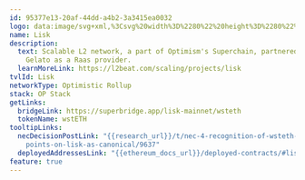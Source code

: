 ```yaml
---
id: 95377e13-20af-44dd-a4b2-3a3415ea0032
logo: data:image/svg+xml,%3Csvg%20width%3D%2280%22%20height%3D%2280%22%20viewBox%3D%220%200%2080%2080%22%20fill%3D%22none%22%20xmlns%3D%22http%3A%2F%2Fwww.w3.org%2F2000%2Fsvg%22%3E%0A%3Cg%20opacity%3D%220.5%22%20filter%3D%22url(%23filter0_f_4238_192)%22%3E%0A%3Cpath%20fill-rule%3D%22evenodd%22%20clip-rule%3D%22evenodd%22%20d%3D%22M44.3874%2013.0923C44.3631%2012.9692%2044.2051%2012.9692%2044.1443%2013.0923L40.656%2019.3433C40.6317%2019.4048%2040.6317%2019.4663%2040.656%2019.5032L44.2659%2026.0126L53.8192%2043.252C53.8435%2043.3135%2053.8435%2043.375%2053.7949%2043.4365L48.7508%2049.3676L43.3786%2055.7416C43.2935%2055.84%2043.3543%2056%2043.5002%2056H51.5463C51.5463%2056%2051.6314%2055.9631%2051.6679%2055.9385L61.5737%2044.2241C61.598%2044.1625%2061.6345%2044.101%2061.598%2044.0395L44.3874%2013.0923Z%22%20fill%3D%22%234B5DFF%22%2F%3E%0A%3Cpath%20fill-rule%3D%22evenodd%22%20clip-rule%3D%22evenodd%22%20d%3D%22M40.4464%2055.9627C40.4464%2055.9627%2040.4949%2055.9254%2040.507%2055.913L45.8429%2049.547C45.9278%2049.4477%2045.8672%2049.2864%2045.7216%2049.2864H39.8522C39.8522%2049.2864%2039.7673%2049.2492%2039.7309%2049.2244L34.7589%2043.3051C34.7346%2043.2431%2034.6982%2043.181%2034.7346%2043.119L43.0658%2027.9299C43.0901%2027.8678%2043.0901%2027.8058%2043.0658%2027.7686L39.6218%2021.4646C39.5611%2021.3653%2039.4156%2021.3653%2039.355%2021.4646L27.0219%2043.938C26.9976%2044%2026.9976%2044.0621%2027.0219%2044.1241L36.9053%2055.9378C36.9053%2055.9378%2036.966%2055.9999%2037.0266%2055.9999H40.3858C40.3858%2055.9999%2040.4222%2055.9627%2040.4464%2055.9503V55.9627Z%22%20fill%3D%22%234B5DFF%22%2F%3E%0A%3C%2Fg%3E%0A%3Cpath%20fill-rule%3D%22evenodd%22%20clip-rule%3D%22evenodd%22%20d%3D%22M40.5826%2018.0923C40.5583%2017.9692%2040.4002%2017.9692%2040.3395%2018.0923L36.8512%2024.3433C36.8269%2024.4048%2036.8269%2024.4663%2036.8512%2024.5032L40.461%2031.0126L50.0143%2048.252C50.0387%2048.3135%2050.0387%2048.375%2049.99%2048.4365L44.946%2054.3676L39.5738%2060.7416C39.4887%2060.84%2039.5494%2061%2039.6953%2061H47.7415C47.7415%2061%2047.8266%2060.9631%2047.863%2060.9385L57.7688%2049.2241C57.7931%2049.1625%2057.8296%2049.101%2057.7931%2049.0395L40.5826%2018.0923Z%22%20fill%3D%22black%22%2F%3E%0A%3Cpath%20fill-rule%3D%22evenodd%22%20clip-rule%3D%22evenodd%22%20d%3D%22M36.6415%2060.9627C36.6415%2060.9627%2036.69%2060.9254%2036.7022%2060.913L42.038%2054.547C42.1229%2054.4477%2042.0623%2054.2864%2041.9168%2054.2864H36.0473C36.0473%2054.2864%2035.9624%2054.2492%2035.926%2054.2244L30.954%2048.3051C30.9297%2048.2431%2030.8934%2048.181%2030.9297%2048.119L39.261%2032.9299C39.2852%2032.8678%2039.2852%2032.8058%2039.261%2032.7686L35.8169%2026.4646C35.7563%2026.3653%2035.6107%2026.3653%2035.5501%2026.4646L23.217%2048.938C23.1927%2049%2023.1927%2049.0621%2023.217%2049.1241L33.1005%2060.9378C33.1005%2060.9378%2033.1611%2060.9999%2033.2217%2060.9999H36.5809C36.5809%2060.9999%2036.6173%2060.9627%2036.6415%2060.9503V60.9627Z%22%20fill%3D%22black%22%2F%3E%0A%3Cdefs%3E%0A%3Cfilter%20id%3D%22filter0_f_4238_192%22%20x%3D%2214.0037%22%20y%3D%220%22%20width%3D%2260.6098%22%20height%3D%2269%22%20filterUnits%3D%22userSpaceOnUse%22%20color-interpolation-filters%3D%22sRGB%22%3E%0A%3CfeFlood%20flood-opacity%3D%220%22%20result%3D%22BackgroundImageFix%22%2F%3E%0A%3CfeBlend%20mode%3D%22normal%22%20in%3D%22SourceGraphic%22%20in2%3D%22BackgroundImageFix%22%20result%3D%22shape%22%2F%3E%0A%3CfeGaussianBlur%20stdDeviation%3D%226.5%22%20result%3D%22effect1_foregroundBlur_4238_192%22%2F%3E%0A%3C%2Ffilter%3E%0A%3C%2Fdefs%3E%0A%3C%2Fsvg%3E%0A
name: Lisk
description:
  text: Scalable L2 network, a part of Optimism's Superchain, partnered with
    Gelato as a Raas provider.
  learnMoreLink: https://l2beat.com/scaling/projects/lisk
tvlId: Lisk
networkType: Optimistic Rollup
stack: OP Stack
getLinks:
  bridgeLink: https://superbridge.app/lisk-mainnet/wsteth
  tokenName: wstETH
tooltipLinks:
  necDecisionPostLink: "{{research_url}}/t/nec-4-recognition-of-wsteth-bridge-end\
    points-on-lisk-as-canonical/9637"
  deployedAddressesLink: "{{ethereum_docs_url}}/deployed-contracts/#lisk"
feature: true
---
```

